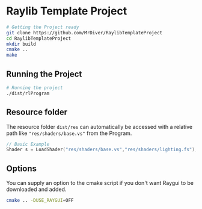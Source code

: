 # Raylib Template Project

```sh
# Getting the Project ready
git clone https://github.com/MrDiver/RaylibTemplateProject
cd RaylibTemplateProject
mkdir build
cmake ..
make
```
## Running the Project
```sh
# Running the project
./dist/rlProgram
```

## Resource folder
The resource folder `dist/res` can automatically be accessed with a relative path like `"res/shaders/base.vs"` from the Program.
```cpp
// Basic Example
Shader s = LoadShader("res/shaders/base.vs","res/shaders/lighting.fs");
```

## Options

You can supply an option to the cmake script if you don't want Raygui to be downloaded and added.

```sh
cmake .. -DUSE_RAYGUI=OFF
```
